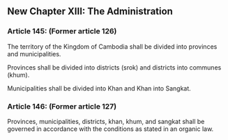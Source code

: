 ## New Chapter XIII: The Administration

### Article 145: (Former article 126)
The territory of the Kingdom of Cambodia shall be divided into provinces and municipalities.

Provinces shall be divided into districts (srok) and districts into communes (khum).

Municipalities shall be divided into Khan and Khan into Sangkat.

### Article 146: (Former article 127)
Provinces, municipalities, districts, khan, khum, and sangkat shall be governed in accordance with the conditions as stated in an organic law.
